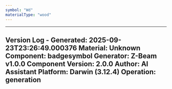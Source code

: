 ```yaml
---
symbol: "Wd"
materialType: "wood"
---
```


---
Version Log - Generated: 2025-09-23T23:26:49.000376
Material: Unknown
Component: badgesymbol
Generator: Z-Beam v1.0.0
Component Version: 2.0.0
Author: AI Assistant
Platform: Darwin (3.12.4)
Operation: generation
---